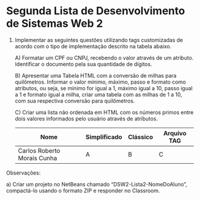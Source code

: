 # Segunda Lista de Desenvolvimento de Sistemas Web 2

1. Implementar as seguintes questões utilizando tags customizadas de acordo com o tipo de implementação descrito na tabela abaixo.

    A) Formatar um CPF ou CNPJ, recebendo o valor através de um atributo. Identificar o documento pela sua quantidade de dígitos.

    B) Apresentar uma Tabela HTML com a conversão de milhas para quilômetros. Informar o valor mínimo, máximo, passo e formato como atributos, ou seja, se mínimo for igual a 1, máximo igual a 10, passo igual a 1 e formato igual a milha, criar uma tabela com as milhas de 1 a 10, com sua respectiva conversão para quilômetros.

    C) Criar uma lista não ordenada em HTML com os números primos entre dois valores informados pelo usuário através de atributos. 

    | Nome                        | Simplificado | Clássico | Arquivo TAG |
    | --------------------------- |------------- | -------- | ----------- |
    | Carlos Roberto Morais Cunha | A            | B        | C           |

Observações:

a) Criar um projeto no NetBeans chamado “DSW2-Lista2-NomeDoAluno”, compactá-lo usando o
formato ZIP e responder no Classroom.
